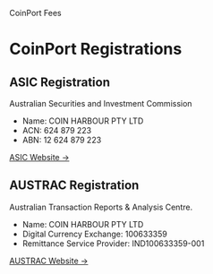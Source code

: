 CoinPort Fees     

# CoinPort Registrations

## ASIC Registration

Australian Securities and Investment Commission

*   Name: COIN HARBOUR PTY LTD
*   ACN: 624 879 223
*   ABN: 12 624 879 223

[ASIC Website →](https://connectonline.asic.gov.au/RegistrySearch/faces/landing/SearchRegisters.jspx)  

## AUSTRAC Registration

Australian Transaction Reports & Analysis Centre.

*   Name: COIN HARBOUR PTY LTD
*   Digital Currency Exchange: 100633359
*   Remittance Service Provider: IND100633359-001

[AUSTRAC Website →](https://online.austrac.gov.au/ao/public/rsregister.seam)

